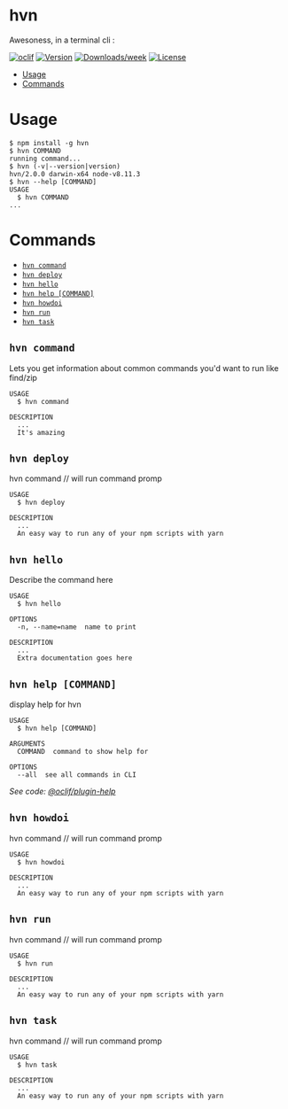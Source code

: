 hvn
===

Awesoness, in a terminal cli :

[![oclif](https://img.shields.io/badge/cli-oclif-brightgreen.svg)](https://oclif.io)
[![Version](https://img.shields.io/npm/v/rad.svg)](https://npmjs.org/package/rad)
[![Downloads/week](https://img.shields.io/npm/dw/rad.svg)](https://npmjs.org/package/rad)
[![License](https://img.shields.io/npm/l/rad.svg)](https://github.com/agrublev/hvn/blob/master/package.json)

<!-- toc -->
* [Usage](#usage)
* [Commands](#commands)
<!-- tocstop -->
# Usage
<!-- usage -->
```sh-session
$ npm install -g hvn
$ hvn COMMAND
running command...
$ hvn (-v|--version|version)
hvn/2.0.0 darwin-x64 node-v8.11.3
$ hvn --help [COMMAND]
USAGE
  $ hvn COMMAND
...
```
<!-- usagestop -->
# Commands
<!-- commands -->
* [`hvn command`](#hvn-command)
* [`hvn deploy`](#hvn-deploy)
* [`hvn hello`](#hvn-hello)
* [`hvn help [COMMAND]`](#hvn-help-command)
* [`hvn howdoi`](#hvn-howdoi)
* [`hvn run`](#hvn-run)
* [`hvn task`](#hvn-task)

## `hvn command`

Lets you get information about common commands you'd want to run like find/zip

```
USAGE
  $ hvn command

DESCRIPTION
  ...
  It's amazing
```

## `hvn deploy`

hvn command // will run command promp

```
USAGE
  $ hvn deploy

DESCRIPTION
  ...
  An easy way to run any of your npm scripts with yarn
```

## `hvn hello`

Describe the command here

```
USAGE
  $ hvn hello

OPTIONS
  -n, --name=name  name to print

DESCRIPTION
  ...
  Extra documentation goes here
```

## `hvn help [COMMAND]`

display help for hvn

```
USAGE
  $ hvn help [COMMAND]

ARGUMENTS
  COMMAND  command to show help for

OPTIONS
  --all  see all commands in CLI
```

_See code: [@oclif/plugin-help](https://github.com/oclif/plugin-help/blob/v2.1.4/src/commands/help.ts)_

## `hvn howdoi`

hvn command // will run command promp

```
USAGE
  $ hvn howdoi

DESCRIPTION
  ...
  An easy way to run any of your npm scripts with yarn
```

## `hvn run`

hvn command // will run command promp

```
USAGE
  $ hvn run

DESCRIPTION
  ...
  An easy way to run any of your npm scripts with yarn
```

## `hvn task`

hvn command // will run command promp

```
USAGE
  $ hvn task

DESCRIPTION
  ...
  An easy way to run any of your npm scripts with yarn
```
<!-- commandsstop -->
